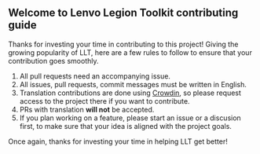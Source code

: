 ## Welcome to Lenvo Legion Toolkit contributing guide

Thanks for investing your time in contributing to this project!
Giving the growing popularity of LLT, here are a few rules to follow to ensure that your contribution goes smoothly.

1. All pull requests need an accompanying issue.
2. All issues, pull requests, commit messages must be written in English.
3. Translation contributions are done using [Crowdin](https://crowdin.com/project/llt), so please request access to the project there if you want to contribute.
4. PRs with translation **will not** be accepted.
5. If you plan working on a feature, please start an issue or a discusion first, to make sure that your idea is aligned with the project goals.

Once again, thanks for investing your time in helping LLT get better!
